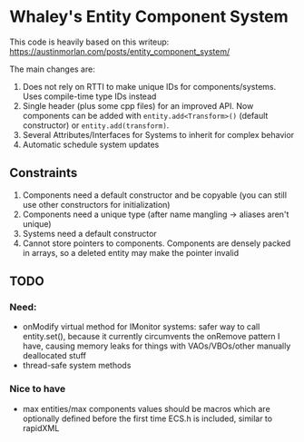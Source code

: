 # Whaley's Entity Component System
This code is heavily based on this writeup: https://austinmorlan.com/posts/entity_component_system/

The main changes are:

1. Does not rely on RTTI to make unique IDs for components/systems. Uses compile-time type IDs instead
2. Single header (plus some cpp files) for an improved API. Now components can be added with `entity.add<Transform>()` (default constructor) or `entity.add(transform)`. 
3. Several Attributes/Interfaces for Systems to inherit for complex behavior
4. Automatic schedule system updates

## Constraints

1. Components need a default constructor and be copyable (you can still use other constructors for initialization)
2. Components need a unique type (after name mangling -> aliases aren't unique)
3. Systems need a default constructor
4. Cannot store pointers to components. Components are densely packed in arrays, so a deleted entity may make the pointer invalid

## TODO

### Need:

- onModify virtual method for IMonitor systems: safer way to call entity.set(), because it currently circumvents the onRemove pattern I have, causing memory leaks for things with VAOs/VBOs/other manually deallocated stuff
- thread-safe system methods

### Nice to have

- max entities/max components values should be macros which are optionally defined before the first time ECS.h is included, similar to rapidXML
